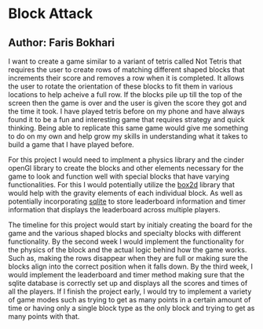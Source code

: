 # Block Attack

Author: Faris Bokhari
---
  I want to create a game similar to a variant of tetris called Not Tetris that requires the user to create rows of matching different shaped blocks that increments their score and removes a row when it is completed. It allows the user to rotate the orientation of these blocks to fit them in various locations to help acheive a full row. If the blocks pile up till the top of the screen then the game is over and the user is given the score they got and the time it took. I have played tetris before on my phone and have always found it to be a fun and interesting game that requires strategy and quick thinking. Being able to replicate this same game would give me something to do on my own and help grow my skills in understanding what it takes to build a game that I have played before.

  For this project I would need to implment a physics library and the cinder openGl library to create the blocks and other elements necessary for the game to look and function well with special blocks that have varying functionalities. For this I would potentially utilize the [box2d](https://box2d.org/) library that would help with the gravity elements of each individual block. As well as potentially incorporating [sqlite](https://github.com/SqliteModernCpp/sqlite_modern_cpp/tree/dev) to store leaderboard information and timer information that displays the leaderboard across multiple players.
  
  The timeline for this project would start by initialy creating the board for the game and the various shaped blocks and specialty blocks with different functionality. By the second week I would implement the functionality for the physics of the block and the actual logic behind how the game works. Such as, making the rows disappear when they are full or making sure the blocks align into the correct position when it falls down. By the third week, I would implement the leaderboard and timer method making sure that the sqlite database is correctly set up and displays all the scores and times of all the players. If I finish the project early, I would try to implement a variety of game modes such as trying to get as many points in a certain amount of time or having only a single block type as the only block and trying to get as many points with that.

